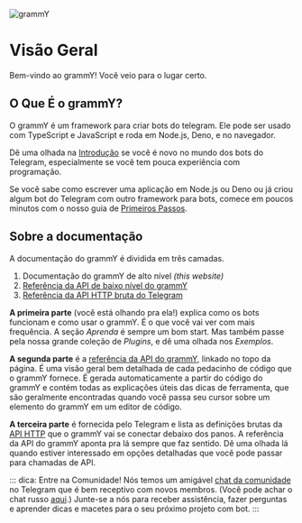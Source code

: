 ![grammY](/images/grammY.webp)

# Visão Geral

Bem-vindo ao grammY!
Você veio para o lugar certo.

## O Que É o grammY?

O grammY é um framework para criar bots do telegram.
Ele pode ser usado com TypeScript e JavaScript e roda em Node.js, Deno, e no navegador.

Dê uma olhada na [Introdução](./introduction) se você é novo no mundo dos bots do Telegram, especialmente se você tem pouca experiência com programação.

Se você sabe como escrever uma aplicação em Node.js ou Deno ou já criou algum bot do Telegram com outro framework para bots, comece em poucos minutos com o nosso guia de [Primeiros Passos](./getting-started).

## Sobre a documentação

A documentação do grammY é dividida em três camadas.

1. Documentação do grammY de alto nível _(this website)_
2. [Referência da API de baixo nível do grammY](https://deno.land/x/grammy/mod.ts)
3. [Referência da API HTTP bruta do Telegram](https://core.telegram.org/bots/api)

**A primeira parte** (você está olhando pra ela!) explica como os bots funcionam e como usar o grammY.
É o que você vai ver com mais frequência.
A seção _Aprenda_ é sempre um bom start.
Mas também passe pela nossa grande coleção de _Plugins_, e dê uma olhada nos _Exemplos_.

**A segunda parte** é a [referência da API do grammY](https://deno.land/x/grammy/mod.ts), linkado no topo da página.
É uma visão geral bem detalhada de cada pedacinho de código que o grammY fornece.
É gerada automaticamente a partir do código do grammY e contém todas as explicações úteis das dicas de ferramenta, que são geralmente encontradas quando você passa seu cursor sobre um elemento do grammY em um editor de código.

**A terceira parte** é fornecida pelo Telegram e lista as definições brutas da [API HTTP](https://core.telegram.org/bots/api) que o grammY vai se conectar debaixo dos panos.
A referência da API do grammY aponta pra lá sempre que faz sentido.
Dê uma olhada lá quando estiver interessado em opções detalhadas que você pode passar para chamadas de API.

::: dica: Entre na Comunidade!
Nós temos um amigável [chat da comunidade](https://t.me/grammyjs) no Telegram que é bem receptivo com novos membros. (Você pode achar o chat russo [aqui](https://t.me/grammyjs_ru).)
Junte-se a nós para receber assistência, fazer perguntas e aprender dicas e macetes para o seu próximo projeto com bot.
:::
